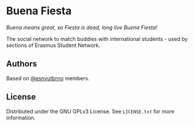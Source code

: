 # Buena Fiesta

_Buena means great, so Fiesta is dead, long live Buena Fiesta!_

The social network to match buddies with international students - used by sections of Erasmus Student Network.

## Authors
Based on [@esnvutbrno](https://github.com/esnvutbrno) members.

## License

Distributed under the GNU GPLv3 License. See `LICENSE.txt` for more information.
